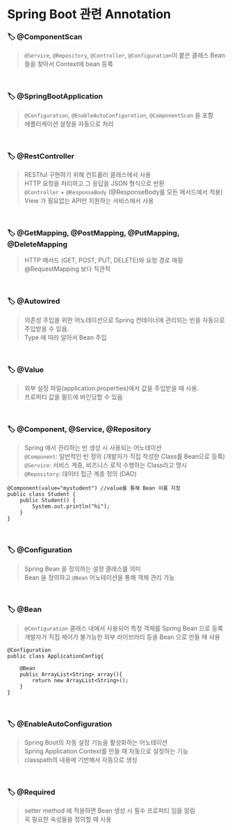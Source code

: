 # Spring Boot 관련 Annotation

### 🏷️ @ComponentScan

> `@Service`, `@Repository`, `@Controller`, `@Configuration`이 붙은 클래스 Bean 들을 찾아서 Context에 bean 등록

<br>

### 🏷️ @SpringBootApplication

> `@Configuration`, `@EnableAutoConfiguration`, `@ComponentScan` 을 포함
> <br> 애플리케이션 설정을 자동으로 처리

<br>

### 🏷️ @RestController

> RESTful 구현하기 위해 컨트롤러 클래스에서 사용
> <br> HTTP 요청을 처리하고 그 응답을 JSON 형식으로 반환
> <br> `@Controller` + `@ResponseBody` (@ResponseBody를 모든 메서드에서 적용)
> <br> View 가 필요없는 API만 지원하는 서비스에서 사용

<br>

### 🏷️ @GetMapping, @PostMapping, @PutMapping, @DeleteMapping

> HTTP 메서드 (GET, POST, PUT, DELETE)와 요청 경로 매핑
> <br> @RequestMapping 보다 직관적

<br>

### 🏷️ @Autowired

> 의존성 주입을 위한 어노테이션으로 Spring 컨테이너에 관리되는 빈을 자동으로 주입받을 수 있음.
> <br> Type 에 따라 알아서 Bean 주입

<br>

### 🏷️ @Value

> 외부 설정 파일(application.properties)에서 값을 주입받을 때 사용.
> <br> 프로퍼티 값을 필드에 바인딩할 수 있음

<br>

### 🏷️ @Component, @Service, @Repository

> Spring 에서 관리하는 빈 생성 시 사용되는 어노테이션
> <br> `@Component`: 일반적인 빈 정의 (개발자가 직접 작성한 Class를 Bean으로 등록)
> <br> `@Service`: 서비스 계층, 비즈니스 로직 수행하는 Class라고 명시
> <br> `@Repository`: 데이터 접근 계층 정의 (DAO)

```
@Component(value="mystudent") //value를 통해 Bean 이름 지정
public class Student {
    public Student() {
        System.out.println("hi");
    }
}
```

<br>

### 🏷️ @Configuration

> Spring Bean 을 정의하는 설정 클래스를 의미
> <br> Bean 을 정의하고 `@Bean` 어노테이션을 통해 객체 관리 가능

<br>

### 🏷️ @Bean

> `@Configuration` 클래스 내에서 사용되어 특정 객체를 Spring Bean 으로 등록
> 개발자가 직접 제어가 불가능한 외부 라이브러리 등을 Bean 으로 만들 때 사용

```
@Configuration
public class ApplicationConfig{

    @Bean
    public ArrayList<String> array(){
        return new ArrayList<String>();
    }
}
```

<br>

### 🏷️ @EnableAutoConfiguration

> Spring Boot의 자동 설정 기능을 활성화하는 어노테이션
> <br> Spring Application Context를 만들 때 자동으로 설정하는 기능
> <br> classpath의 내용에 기반해서 자동으로 생성

<br>

### 🏷️ @Required

> setter method 에 적용하면 Bean 생성 시 필수 프로퍼티 임을 알림
> <br> 꼭 필요한 속성들을 정의할 때 사용
